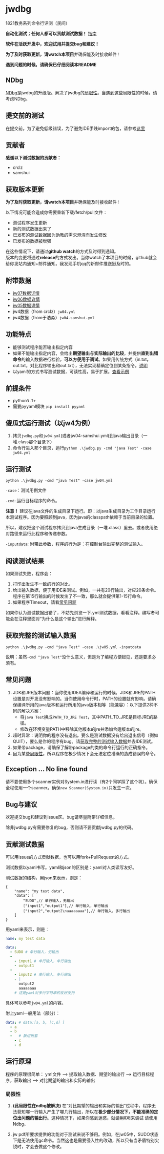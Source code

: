# jwdbg

1821教务系列命令行评测（民间）

**自动化测试；任何人都可以贡献测试数据！** [指南](#贡献测试数据)

**软件在活跃开发中，欢迎试用并提交bug和建议！**

**为了及时获取更新，请watch本项目**并确保能及时接收邮件！

**遇到问题的时候，请确保已仔细阅读本README**

## NDbg
[NDbg](./ndbg-readme.md)是jwdbg的升级版。解决了jwdbg的[局限性](#局限性)。当遇到这些局限性的时候，请考虑NDbg。

## 提交前的测试
在提交前，为了避免低级错误，为了避免IDE手贱import的包，请参考[这里](./lastcheck.md)

## 贡献者
**感谢以下测试数据的贡献者：**  
- crclz  
- samshui

## 获取版本更新 
**为了及时获取更新，请watch本项目**并确保能及时接收邮件！  

以下情况可能会造成你需要重新下载/fetch/pull文件：
- 测试程序发生更新
- 新的测试数据出来了
- 已发布的测试数据因为助教的需求澄清而发生修改
- 已发布的数据被增强

在这些情况下，请通过**github watch**的方式及时得到通知。  
版本的变更将通过**release**的方式发出。当你watch了本项目的时候，github就会给你发站内通知+邮件通知。我发现手机qq的新邮件推送挺及时的。

## 附带数据
- [jw07数据详情](./jw07-readme.md)
- [jw06数据详情](./jw06-readme.md)
- [jw05数据详情](./jw05-readme.md)
- jw4数据（from crclz）`jw04.yml`
- jw4数据（from于浩淼）`jw04-samshui.yml`

## 功能特点
- 能够测试程序能否输出指定内容
- 如果不能输出指定内容，会给出**期望输出与实际输出的比较**，并提供**直到出错命令**的输入数据进行检验，**可以方便用于调试**。如果用传统方式（in.txt，out.txt，对比程序输出和out.txt），无法实现精确定位到某条指令。[说明](#阅读测试结果)
- 以yaml的方式书写测试数据，可读性高，易于扩展。[查看示例](./jw04.yml)

## 前提条件
- python`3.7+`
- 需要pyyaml模块 `pip install pyyaml`

## 傻瓜式运行测试（以jw4为例）
1. 拷贝`jwdbg.py`和`jw04.yml`(或者jw04-samshui.yml)到java输出目录（一堆.class那个目录下）
2. 命令行进入那个目录，运行`python .\jwdbg.py -cmd "java Test" -case jw04.yml`

## 运行测试
`python .\jwdbg.py -cmd "java Test" -case jw04.yml`

`-case`：测试用例文件

`-cmd`: 运行目标程序的命令。

**注意！** 建议在java文件的生成目录下运行。即：以java生成目录为工作目录运行本测试程序。因为要照顾到java，因为java的classpath依赖于当前目录的位置。

所以，建议把这个测试程序拷贝到java生成目录（一堆.class）里去。或者使用绝对路径来运行此程序和传递参数。

`-inputdata`: 附带此参数，程序的行为是：在控制台输出完整的测试输入。

## 阅读测试结果
如果测试失败，程序会：
1. 打印出发生不一致的行的对比。
2. 给出输入数据，便于用IDE来测试。例如，一共有20行输出，对应20条命令。程序在第15行输出的时候发生了不一致，那么就会提供第1-15行命令。
3. 如果程序Timeout，请看[常见问题](#常见问题)

如果你认为测试数据出错了，不妨先浏览一下.yml测试数据，看看注释。编写者可能会在注释里面对“为什么是这个输出”进行解释。

## 获取完整的测试输入数据
`python .\jwdbg.py -cmd "java Test" -case .\jw05.yml -inputdata`

说明：虽然`-cmd "java Test"`没什么意义，但是为了编程方便起见，还是要求必须有。

## 常见问题
1. JDK和JRE版本问题：当你使用IDEA编译和运行的时候，JDK和JRE的PATH设置是对开发没有影响的。当你使用命令行时，PATH的设置就有影响。请确保编译所用的java版本和运行所用的java版本相等（能兼容）：以下提供2种不同的解决方案：
   - 将`java Test`换成`PATH_TO_JRE Test`，其中PATH_TO_JRE是目标JRE的路径。
   - 修改在环境变量PATH中移除其他版本的jre并添加合适版本的jre。
2. 超时异常：说明你的程序没有退出。要么是测试数据没有给出退出信号（例如QUIT），要么是你的程序有bug。请[获取完整的测试输入数据](#获取完整的测试输入数据)并去IDE测试。
3. 如果带package，请确保了解带package的类的命令行运行的正确指令。
4. 因为某些[局限性](#局限性)，所以程序在极少情况下会无法定位准确的造成错误的命令。

## Exception ... No line found
请不要使用多个scanner实例对System.in进行读（有2个同学踩了这个坑）。确保全程使用一个scanner。确保`new Scanner(System.in)`只发生一次。


## Bug与建议
欢迎提交bug和建议到issue区。bug请尽量附带详细信息。

除非jwdbg.py有需要修复的bug，否则请不要贡献jwdbg.py的代码。

## 贡献测试数据
可以用issue的方式贡献数据，也可以用fork+PullRequest的方式。

测试数据以yaml书写。yaml和json的区别是：yaml对人类读写友好。

测试数据的结构，用json来表示，则是：
```jsonc
{
    "name": "my test data",
    "data": [
        "SUDO",// 单行输入，无输出
        ["input1","output1"],// 单行输入，单行输出
        ["input2","output2\naaaaaaaa"],// 单行输入，多行输出
    ]
}
```
用yaml来表示，则是：
```yaml
name: my test data

data:
  - SUDO # 单行输入，无输出
  -
    - input1 # 单行输入，单行输出
    - output1
  - 
    - input2 # 单行输入，多行输出
    - |
      output2
      aaaaaaaa
    # 这是yaml对多行字符串的友好支持
```

具体可以参考`jw04.yml`的内容。

附上yaml一般用法（部分）：
```yaml
data: # data:[a, b, [c,d] ]
  - a
  - b
  -   # 数组嵌套
    - c
    - d
```

## 运行原理
程序的原理很简单：
yml文件 --> 提取输入数据、期望的输出行 --> 运行目标程序，获取输出 --> 对比期望的输出和实际的输出

### 局限性

1. **(此局限性在ndbg被解决)** 在“对比期望的输出和实际的输出”过程中，程序无法获知哪一行输入产生了哪几行输出，所以在**极少部分情况下，不能准确的定位出问题的输出行**。这种情况下，如果你感到迷惑，~~就请用IDE来调试~~ 请使用Ndbg。

2. jw pdf所要求提供的功能对于测试来说不够用。例如，在jw05中，SUDO状态下是无法使用gc命令。当然这也是需要侵入性的改动，所以只有当矛盾特别尖锐时，才会去做这个修改。
